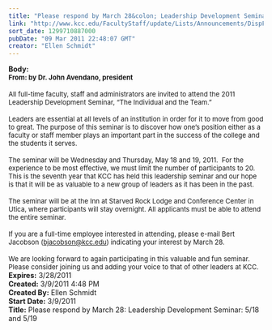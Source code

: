 ```yaml
---
title: "Please respond by March 28&colon; Leadership Development Seminar&colon; 5/18 and 5/19"
link: "http://www.kcc.edu/FacultyStaff/update/Lists/Announcements/DispForm.aspx?ID=155"
sort_date: 1299710887000
pubDate: "09 Mar 2011 22:48:07 GMT"
creator: "Ellen Schmidt"
---
```


<div><b>Body:</b> <div class=ExternalClassB4D157B603214DAFB3AC393083F4C17A><div><font size=2><strong>From: by Dr. John Avendano, president</strong></font></div>
<div><br><font size=2>All full-time faculty, staff and administrators are invited to attend the 2011 Leadership Development Seminar, “The Individual and the Team.”</font></div>
<div><br><font size=2>Leaders are essential at all levels of an institution in order for it to move from good to great. The purpose of this seminar is to discover how one’s position either as a faculty or staff member plays an important part in the success of the college and the students it serves.</font></div>
<div><br><font size=2>The seminar will be Wednesday and Thursday, May 18 and 19, 2011.  For the experience to be most effective, we must limit the number of participants to 20.  This is the seventh year that KCC has held this leadership seminar and our hope is that it will be as valuable to a new group of leaders as it has been in the past.</font></div>
<div><br><font size=2>The seminar will be at the Inn at Starved Rock Lodge and Conference Center in Utica, where participants will stay overnight. All applicants must be able to attend the entire seminar.</font></div>
<div><br><font size=2>If you are a full-time employee interested in attending, please e-mail Bert Jacobson (</font><a href="mailto:bjacobson@kcc.edu"><font size=2>bjacobson@kcc.edu</font></a><font size=2>) indicating your interest by March 28.</font></div>
<div><br><font size=2>We are looking forward to again participating in this valuable and fun seminar.  Please consider joining us and adding your voice to that of other leaders at KCC.</font></div></div></div>
<div><b>Expires:</b> 3/28/2011</div>
<div><b>Created:</b> 3/9/2011 4:48 PM</div>
<div><b>Created By:</b> Ellen Schmidt</div>
<div><b>Start Date:</b> 3/9/2011</div>
<div><b>Title:</b> Please respond by March 28: Leadership Development Seminar: 5/18 and 5/19</div>
